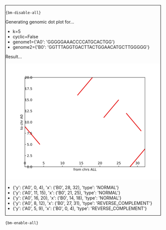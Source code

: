 <div style="border:1px solid black;">

`{bm-disable-all}`

Generating genomic dot plot for...

 * k=5
 * cyclic=False
 * genome1={'A0': 'GGGGGAAACCCCATGCACTGG'}
 * genome2={'B0': 'GGTTTAGGTGACTTACTGGAACATGCTTGGGGG'}

Result...

![Genomic Dot Plot](genomicdotplot_c6498a2362a7e631585651f772932d3a.svg)

 * {'y': ('A0', 0, 4), 'x': ('B0', 28, 32), 'type': 'NORMAL'}
 * {'y': ('A0', 11, 15), 'x': ('B0', 21, 25), 'type': 'NORMAL'}
 * {'y': ('A0', 16, 20), 'x': ('B0', 14, 18), 'type': 'NORMAL'}
 * {'y': ('A0', 8, 12), 'x': ('B0', 27, 31), 'type': 'REVERSE_COMPLEMENT'}
 * {'y': ('A0', 5, 9), 'x': ('B0', 0, 4), 'type': 'REVERSE_COMPLEMENT'}
</div>

`{bm-enable-all}`

